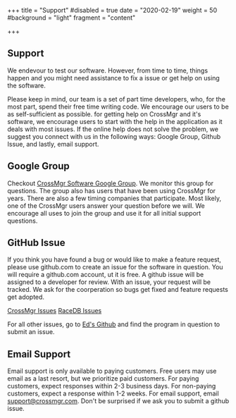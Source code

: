 +++
title = "Support"
#disabled = true
date = "2020-02-19"
weight = 50
#background = "light"
fragment = "content"

+++

## Support

We endevour to test our software. However, from time to time, things happen and you might need assistance to fix a issue or get help on using the software.

Please keep in mind, our team is a set of part time developers, who, for the most part, spend their free time writing code. We encourage our users to be as self-sufficient as possible. for getting help on CrossMgr and it's software, we encourage users to start with the help in the application as it deals with most issues. If the online help does not solve the problem, we suggest you connect with us in the following ways: Google Group, Github Issue, and lastly, email support.

## Google Group

Checkout [CrossMgr Software Google Group](https://groups.google.com/forum/#!forum/crossmgrsoftware). We monitor this group for questions. The group also has users that have been using CrossMgr for years. There are also a few timing companies that participate. Most likely, one of the CrossMgr users answer your question before we will. We encourage all uses to join the group and use it for all initial support questions.

## GitHub Issue

If you think you have found a bug or would like to make a feature request, please use github.com to create an issue for the software in question. You will require a github.com account, ut it is free. A github issue will be assigned to a developer for review. With an issue, your request will be tracked. We ask for the coorperation so bugs get fixed and feature requests get adopted.

[CrossMgr Issues](https://github.com/esitarski/CrossMgr/issues)
[RaceDB Issues](https://github.com/esitarski/RaceDB/issues)

For all other issues, go to [Ed's Github](https://github.com/esitarski) and find the program in question to submit an issue.

## Email Support

Email support is only available to paying customers.  Free users may use email as a last resort, but we prioritize paid customers. For paying customers, expect responses within 2-3 business days. For non-paying customers, expect a response within 1-2 weeks. For email support, email support@crossmgr.com. Don't be surprised if we ask you to submit a github issue.



